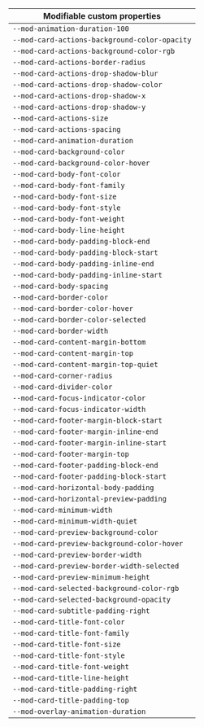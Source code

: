 | Modifiable custom properties                  |
| --------------------------------------------- |
| `--mod-animation-duration-100`                |
| `--mod-card-actions-background-color-opacity` |
| `--mod-card-actions-background-color-rgb`     |
| `--mod-card-actions-border-radius`            |
| `--mod-card-actions-drop-shadow-blur`         |
| `--mod-card-actions-drop-shadow-color`        |
| `--mod-card-actions-drop-shadow-x`            |
| `--mod-card-actions-drop-shadow-y`            |
| `--mod-card-actions-size`                     |
| `--mod-card-actions-spacing`                  |
| `--mod-card-animation-duration`               |
| `--mod-card-background-color`                 |
| `--mod-card-background-color-hover`           |
| `--mod-card-body-font-color`                  |
| `--mod-card-body-font-family`                 |
| `--mod-card-body-font-size`                   |
| `--mod-card-body-font-style`                  |
| `--mod-card-body-font-weight`                 |
| `--mod-card-body-line-height`                 |
| `--mod-card-body-padding-block-end`           |
| `--mod-card-body-padding-block-start`         |
| `--mod-card-body-padding-inline-end`          |
| `--mod-card-body-padding-inline-start`        |
| `--mod-card-body-spacing`                     |
| `--mod-card-border-color`                     |
| `--mod-card-border-color-hover`               |
| `--mod-card-border-color-selected`            |
| `--mod-card-border-width`                     |
| `--mod-card-content-margin-bottom`            |
| `--mod-card-content-margin-top`               |
| `--mod-card-content-margin-top-quiet`         |
| `--mod-card-corner-radius`                    |
| `--mod-card-divider-color`                    |
| `--mod-card-focus-indicator-color`            |
| `--mod-card-focus-indicator-width`            |
| `--mod-card-footer-margin-block-start`        |
| `--mod-card-footer-margin-inline-end`         |
| `--mod-card-footer-margin-inline-start`       |
| `--mod-card-footer-margin-top`                |
| `--mod-card-footer-padding-block-end`         |
| `--mod-card-footer-padding-block-start`       |
| `--mod-card-horizontal-body-padding`          |
| `--mod-card-horizontal-preview-padding`       |
| `--mod-card-minimum-width`                    |
| `--mod-card-minimum-width-quiet`              |
| `--mod-card-preview-background-color`         |
| `--mod-card-preview-background-color-hover`   |
| `--mod-card-preview-border-width`             |
| `--mod-card-preview-border-width-selected`    |
| `--mod-card-preview-minimum-height`           |
| `--mod-card-selected-background-color-rgb`    |
| `--mod-card-selected-background-opacity`      |
| `--mod-card-subtitle-padding-right`           |
| `--mod-card-title-font-color`                 |
| `--mod-card-title-font-family`                |
| `--mod-card-title-font-size`                  |
| `--mod-card-title-font-style`                 |
| `--mod-card-title-font-weight`                |
| `--mod-card-title-line-height`                |
| `--mod-card-title-padding-right`              |
| `--mod-card-title-padding-top`                |
| `--mod-overlay-animation-duration`            |
